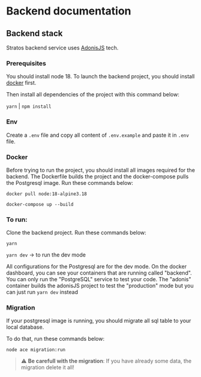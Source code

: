 # Backend documentation

## Backend stack
Stratos backend service uses [AdonisJS](https://adonisjs.com/) tech.

### Prerequisites
You should install node 18.
To launch the backend project, you should install [docker](https://www.docker.com/) first.

Then install all dependencies of the project with this command below:

`yarn` | `npm install`

### Env

Create a `.env` file and copy all content of `.env.example` and paste it in `.env` file.

### Docker
Before trying to run the project, you should install all images required for the backend.
The Dockerfile builds the project and the docker-compose pulls the Postgresql image.
Run these commands below:

`docker pull node:18-alpine3.18`

`docker-compose up --build`

### To run:
Clone the backend project.
Run these commands below:

`yarn`

`yarn dev` -> to run the dev mode

All configurations for the Postgresql are for the dev mode.
On the docker dashboard, you can see your containers that are running called "backend".
You can only run the "PostgreSQL" service to test your code.
The "adonis" container builds the adonisJS project to test the "production" mode but you can just run `yarn dev` instead

### Migration
If your postgresql image is running, you should migrate all sql table to your local database.

To do that, run these commands below:

`node ace migration:run`

> :warning: **Be carefull with the migration**: If you have already some data, the migration delete it all!
